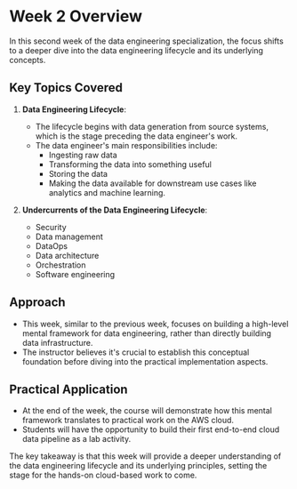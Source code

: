 # Week 2 Overview

In this second week of the data engineering specialization, the focus shifts to a deeper dive into the data engineering lifecycle and its underlying concepts.

## Key Topics Covered

1. **Data Engineering Lifecycle**:
   - The lifecycle begins with data generation from source systems, which is the stage preceding the data engineer's work.
   - The data engineer's main responsibilities include:
     - Ingesting raw data
     - Transforming the data into something useful
     - Storing the data
     - Making the data available for downstream use cases like analytics and machine learning.

2. **Undercurrents of the Data Engineering Lifecycle**:
   - Security
   - Data management
   - DataOps
   - Data architecture
   - Orchestration
   - Software engineering

## Approach

- This week, similar to the previous week, focuses on building a high-level mental framework for data engineering, rather than directly building data infrastructure.
- The instructor believes it's crucial to establish this conceptual foundation before diving into the practical implementation aspects.

## Practical Application

- At the end of the week, the course will demonstrate how this mental framework translates to practical work on the AWS cloud.
- Students will have the opportunity to build their first end-to-end cloud data pipeline as a lab activity.

The key takeaway is that this week will provide a deeper understanding of the data engineering lifecycle and its underlying principles, setting the stage for the hands-on cloud-based work to come.
